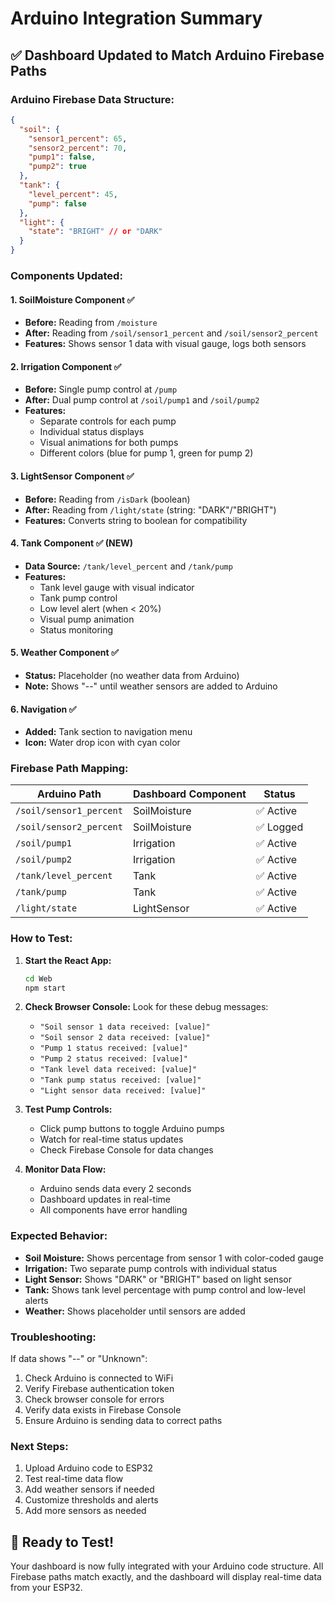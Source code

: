 # Arduino Integration Summary

## ✅ Dashboard Updated to Match Arduino Firebase Paths

### **Arduino Firebase Data Structure:**

```json
{
  "soil": {
    "sensor1_percent": 65,
    "sensor2_percent": 70,
    "pump1": false,
    "pump2": true
  },
  "tank": {
    "level_percent": 45,
    "pump": false
  },
  "light": {
    "state": "BRIGHT" // or "DARK"
  }
}
```

### **Components Updated:**

#### 1. **SoilMoisture Component** ✅

- **Before:** Reading from `/moisture`
- **After:** Reading from `/soil/sensor1_percent` and `/soil/sensor2_percent`
- **Features:** Shows sensor 1 data with visual gauge, logs both sensors

#### 2. **Irrigation Component** ✅

- **Before:** Single pump control at `/pump`
- **After:** Dual pump control at `/soil/pump1` and `/soil/pump2`
- **Features:**
  - Separate controls for each pump
  - Individual status displays
  - Visual animations for both pumps
  - Different colors (blue for pump 1, green for pump 2)

#### 3. **LightSensor Component** ✅

- **Before:** Reading from `/isDark` (boolean)
- **After:** Reading from `/light/state` (string: "DARK"/"BRIGHT")
- **Features:** Converts string to boolean for compatibility

#### 4. **Tank Component** ✅ (NEW)

- **Data Source:** `/tank/level_percent` and `/tank/pump`
- **Features:**
  - Tank level gauge with visual indicator
  - Tank pump control
  - Low level alert (when < 20%)
  - Visual pump animation
  - Status monitoring

#### 5. **Weather Component** ✅

- **Status:** Placeholder (no weather data from Arduino)
- **Note:** Shows "--" until weather sensors are added to Arduino

#### 6. **Navigation** ✅

- **Added:** Tank section to navigation menu
- **Icon:** Water drop icon with cyan color

### **Firebase Path Mapping:**

| Arduino Path            | Dashboard Component | Status    |
| ----------------------- | ------------------- | --------- |
| `/soil/sensor1_percent` | SoilMoisture        | ✅ Active |
| `/soil/sensor2_percent` | SoilMoisture        | ✅ Logged |
| `/soil/pump1`           | Irrigation          | ✅ Active |
| `/soil/pump2`           | Irrigation          | ✅ Active |
| `/tank/level_percent`   | Tank                | ✅ Active |
| `/tank/pump`            | Tank                | ✅ Active |
| `/light/state`          | LightSensor         | ✅ Active |

### **How to Test:**

1. **Start the React App:**

   ```bash
   cd Web
   npm start
   ```

2. **Check Browser Console:**
   Look for these debug messages:

   - `"Soil sensor 1 data received: [value]"`
   - `"Soil sensor 2 data received: [value]"`
   - `"Pump 1 status received: [value]"`
   - `"Pump 2 status received: [value]"`
   - `"Tank level data received: [value]"`
   - `"Tank pump status received: [value]"`
   - `"Light sensor data received: [value]"`

3. **Test Pump Controls:**

   - Click pump buttons to toggle Arduino pumps
   - Watch for real-time status updates
   - Check Firebase Console for data changes

4. **Monitor Data Flow:**
   - Arduino sends data every 2 seconds
   - Dashboard updates in real-time
   - All components have error handling

### **Expected Behavior:**

- **Soil Moisture:** Shows percentage from sensor 1 with color-coded gauge
- **Irrigation:** Two separate pump controls with individual status
- **Light Sensor:** Shows "DARK" or "BRIGHT" based on light sensor
- **Tank:** Shows tank level percentage with pump control and low-level alerts
- **Weather:** Shows placeholder until sensors are added

### **Troubleshooting:**

If data shows "--" or "Unknown":

1. Check Arduino is connected to WiFi
2. Verify Firebase authentication token
3. Check browser console for errors
4. Verify data exists in Firebase Console
5. Ensure Arduino is sending data to correct paths

### **Next Steps:**

1. Upload Arduino code to ESP32
2. Test real-time data flow
3. Add weather sensors if needed
4. Customize thresholds and alerts
5. Add more sensors as needed

## 🚀 Ready to Test!

Your dashboard is now fully integrated with your Arduino code structure. All Firebase paths match exactly, and the dashboard will display real-time data from your ESP32.

